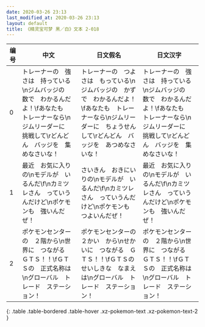 ```yaml
---
date: 2020-03-26 23:13
last_modified_at: 2020-03-26 23:13
layout: default
title: 《精灵宝可梦 黑／白》文本 2-018
---
```

| 编号 | 中文 | 日文假名 | 日文汉字 |
| ---- | ---- | ---- | --- |
| 0 | トレーナーの　強さは　持っている\nジムバッジの　数で　わかるんだよ！\fあなたも　トレーナーなら\nジムリーダーに　挑戦して\rどんどん　バッジを　集めなさいな！ | トレーナーの　つよさは　もっている\nジムバッジの　かずで　わかるんだよ！\fあなたも　トレーナーなら\nジムリーダーに　ちょうせんして\rどんどん　バッジを　あつめなさいな！ | トレーナーの　強さは　持っている\nジムバッジの　数で　わかるんだよ！\fあなたも　トレーナーなら\nジムリーダーに　挑戦して\rどんどん　バッジを　集めなさいな！ |
| 1 | 最近　お気に入りの\nモデルが　いるんだ\f\nカミツレさん　っていうんだけど\nポケモンも　強いんだぜ！ | さいきん　おきにいりの\nモデルが　いるんだ\f\nカミツレさん　っていうんだけど\nポケモンも　つよいんだぜ！ | 最近　お気に入りの\nモデルが　いるんだ\f\nカミツレさん　っていうんだけど\nポケモンも　強いんだぜ！ |
| 2 | ポケモンセンターの　２階から\n世界に　つながる　ＧＴＳ！！\fＧＴＳの　正式名称は\nグローバル　トレード　ステーション！ | ポケモンセンターの　２かい　から\nせかいに　つながる　ＧＴＳ！！\fＧＴＳの　せいしきな　なまえは\nグローバル　トレード　ステーション！ | ポケモンセンターの　２階から\n世界に　つながる　ＧＴＳ！！\fＧＴＳの　正式名称は\nグローバル　トレード　ステーション！ |
{: .table .table-bordered .table-hover .xz-pokemon-text .xz-pokemon-text-2 }
